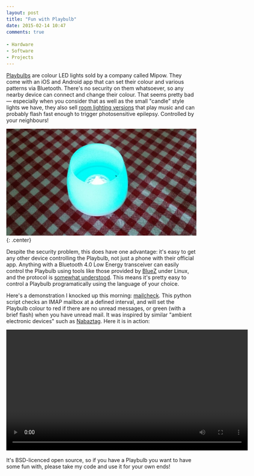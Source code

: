 ```yaml
---
layout: post
title: "Fun with Playbulb"
date: 2015-02-14 10:47
comments: true

- Hardware
- Software
- Projects
---
```


[Playbulbs](http://www.playbulb.com/en/index.html) are colour LED lights sold by a company called Mipow. They come with an iOS and Android app that can set their colour and various patterns via Bluetooth. There's no security on them whatsoever, so any nearby device can connect and change their colour. That seems pretty bad &mdash; especially when you consider that as well as the small "candle" style lights we have, they also sell [room lighting versions](http://www.playbulb.com/en/playbulb-color.html#meet-playbulb-color) that play music and can probably flash fast enough to trigger photosensitive epilepsy. Controlled by your neighbours!

![Playbulb Candle](/img/blog/2015/playbulb.jpg){: .center}

Despite the security problem, this does have one advantage: it's easy to get any other device controlling the Playbulb, not just a phone with their official app. Anything with a Bluetooth 4.0 Low Energy transceiver can easily control the Playbulb using tools like those provided by [BlueZ](http://www.bluez.org/) under Linux, and the protocol is [somewhat understood](https://pdominique.wordpress.com/2015/01/02/hacking-playbulb-candles/). This means it's pretty easy to control a Playbulb programatically using the language of your choice.

Here's a demonstration I knocked up this morning: [mailcheck](https://github.com/ianrenton/playbulb-tools/blob/master/mailcheck/mailcheck.py). This python script checks an IMAP mailbox at a defined interval, and will set the Playbulb colour to red if there are no unread messages, or green (with a brief flash) when you have unread mail. It was inspired by similar "ambient electronic devices" such as [Nabaztag](https://en.wikipedia.org/wiki/Nabaztag). Here it is in action:

<center><video width="640" controls><source src="https://video.ianrenton.com/playbulb/mailboxcheck.mp4" type="video/mp4"></video></center>

It's BSD-licenced open source, so if you have a Playbulb you want to have some fun with, please take my code and use it for your own ends!

